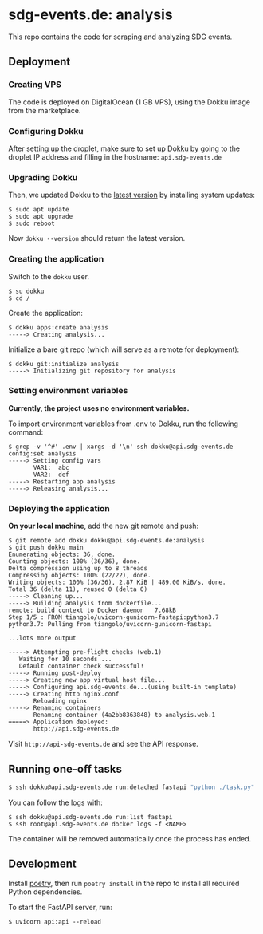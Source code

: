 # sdg-events.de: analysis

This repo contains the code for scraping and analyzing SDG events.

## Deployment

### Creating VPS

The code is deployed on DigitalOcean (1 GB VPS), using the Dokku image from the
marketplace.

### Configuring Dokku

After setting up the droplet, make sure to set up Dokku by going to the droplet
IP address and filling in the hostname: `api.sdg-events.de`

### Upgrading Dokku

Then, we updated Dokku to the
[latest version](https://github.com/dokku/dokku/releases) by installing system
updates:

```
$ sudo apt update
$ sudo apt upgrade
$ sudo reboot
```

Now `dokku --version` should return the latest version.

### Creating the application

Switch to the `dokku` user.

```
$ su dokku
$ cd /
```

Create the application:

```
$ dokku apps:create analysis
-----> Creating analysis...
```

Initialize a bare git repo (which will serve as a remote for deployment):

```
$ dokku git:initialize analysis
-----> Initializing git repository for analysis
```

### Setting environment variables

**Currently, the project uses no environment variables.**

To import environment variables from .env to Dokku, run the following command:

```
$ grep -v '^#' .env | xargs -d '\n' ssh dokku@api.sdg-events.de config:set analysis
-----> Setting config vars
       VAR1:  abc
       VAR2:  def
-----> Restarting app analysis
-----> Releasing analysis...
```

### Deploying the application

**On your local machine**, add the new git remote and push:

```
$ git remote add dokku dokku@api.sdg-events.de:analysis
$ git push dokku main
Enumerating objects: 36, done.
Counting objects: 100% (36/36), done.
Delta compression using up to 8 threads
Compressing objects: 100% (22/22), done.
Writing objects: 100% (36/36), 2.87 KiB | 489.00 KiB/s, done.
Total 36 (delta 11), reused 0 (delta 0)
-----> Cleaning up...
-----> Building analysis from dockerfile...
remote: build context to Docker daemon   7.68kB
Step 1/5 : FROM tiangolo/uvicorn-gunicorn-fastapi:python3.7
python3.7: Pulling from tiangolo/uvicorn-gunicorn-fastapi

...lots more output

-----> Attempting pre-flight checks (web.1)
   Waiting for 10 seconds ...
   Default container check successful!
-----> Running post-deploy
-----> Creating new app virtual host file...
-----> Configuring api.sdg-events.de...(using built-in template)
-----> Creating http nginx.conf
       Reloading nginx
-----> Renaming containers
       Renaming container (4a2bb8363848) to analysis.web.1
=====> Application deployed:
       http://api.sdg-events.de
```

Visit `http://api-sdg-events.de` and see the API response.

## Running one-off tasks

```bash
$ ssh dokku@api.sdg-events.de run:detached fastapi "python ./task.py"
```

You can follow the logs with:

```
$ ssh dokku@api.sdg-events.de run:list fastapi
$ ssh root@api.sdg-events.de docker logs -f <NAME>
```

The container will be removed automatically once the process has ended.

## Development

Install [poetry](https://github.com/python-poetry/poetry), then run
`poetry install` in the repo to install all required Python dependencies.

To start the FastAPI server, run:

```
$ uvicorn api:api --reload
```
